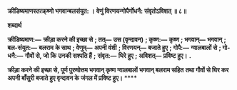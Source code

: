 **क्रीडिष्यमाणस्तत्क्र्ष्णो भगवान्बलसंयुत: ।** **वेणुं विरणयन्गोपैर्गोधनै: संवृतोऽविशत् ॥ ८॥** 

**शब्दार्थ** 

**क्रीडिष्यमाण:—** **क्रीड़ा करने की इच्छा से** **; तत्—** **उस (वृन्दावन)** **; कृष्ण:—** **कृष्ण** **; भगवान्—** **भगवान्** **; बल-संयुत:—** **बलराम** **के साथ** **; वेणुम्—** **अपनी वंशी** **; विरणयन्—** **बजाते हुए** **; गोपै:—** **ग्वालबालों से** **; गो-धनै:—** **गौवों से, जो कि उनकी सश्पति हैं** **;** **संवृत:—** **घिरे हुए** **; अविशत्—** **प्रविष्ट हुए।** **.** 

**क्रीड़ा करने की इच्छा से, पूर्ण पुरुषोत्तम भगवान् कृष्ण ग्वालबालों भगवान् बलराम सहित** **तथा गौवों से घिर कर अपनी बाँसुरी बजाते हुए वृन्दावन के जंगल में प्रविष्ट हुए।** **** 